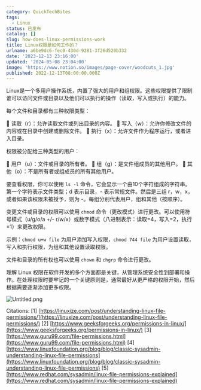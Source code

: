 ```yaml
---
category: QuickTechBites
tags:
  - Linux
status: 已发布
catalog: []
slug: how-does-linux-permissions-work
title: Linux权限是如何工作的？
urlname: a6be9dc6-fec0-430d-9281-3f26d520b332
date: '2023-12-13 23:16:00'
updated: '2024-05-08 23:04:00'
image: 'https://www.notion.so/images/page-cover/woodcuts_1.jpg'
published: 2022-12-13T08:00:00.000Z
---
```


Linux是一个多用户操作系统，内置了强大的用户和组权限。这些权限提供了限制谁可以访问文件或目录以及他们可以执行的操作（读取，写入或执行）的能力。


每个文件和目录都有三种权限类型：


🔸 读取（r）：允许读取文件或列出目录的内容。
🔸 写入（w）：允许你修改文件的内容或在目录中创建或删除文件。
🔸 执行（x）：允许文件作为程序运行，或者进入目录。


权限被分配给三种类型的用户：


🔸 用户（u）：文件或目录的所有者。
🔸 组（g）：是文件组成员的其他用户。
🔸 其他（o）：不是所有者或组成员的所有其他用户。


要查看权限，你可以使用 `ls -l` 命令，它会显示一个由10个字符组成的字符串。第一个字符表示文件类型；d 表示目录，- 表示常规文件。然后是三组 r，w，x，或者如果该权限未被授予，则为 -。每组分别代表用户，组和其他（按顺序）。


变更文件或目录的权限可以使用 `chmod` 命令（更改模式）进行更改。可以使用符号模式（u/g/o/a +/- r/w/x）或数字模式（八进制表示：读取=4，写入=2，执行=1）来更改权限。


示例：`chmod u+w file` 为用户添加写入权限，`chmod 744 file` 为用户设置读取，写入和执行权限，为组和其他设置读取权限。


文件和目录的所有权也可以使用 `chown` 和 `chgrp` 命令进行更改。


理解 Linux 权限在软件开发的多个方面都是关键，从管理系统安全性到部署和操作。在处理权限时要牢记的一个关键原则是，通常最好从更严格的权限开始，然后根据需要逐渐添加更多权限。


![Untitled.png](https://prod-files-secure.s3.us-west-2.amazonaws.com/5d24fe63-e567-4804-86f9-9fdc62e13082/332b89ee-9c33-4950-8a69-32c3d1ff2c69/Untitled.png?X-Amz-Algorithm=AWS4-HMAC-SHA256&X-Amz-Content-Sha256=UNSIGNED-PAYLOAD&X-Amz-Credential=ASIAZI2LB4664W66DKJB%2F20250210%2Fus-west-2%2Fs3%2Faws4_request&X-Amz-Date=20250210T213230Z&X-Amz-Expires=3600&X-Amz-Security-Token=IQoJb3JpZ2luX2VjEK3%2F%2F%2F%2F%2F%2F%2F%2F%2F%2FwEaCXVzLXdlc3QtMiJIMEYCIQCUixNAZ%2Fw7YH2J0Gq2lmQjtFOCsxVSMmBBxZYGl5S5egIhAN7NODtnp2hyungFwf9il5Gm%2FrJCpbJe720nBSxkB%2BtnKogECMb%2F%2F%2F%2F%2F%2F%2F%2F%2F%2FwEQABoMNjM3NDIzMTgzODA1IgxJ%2Fk%2Brx0Cus6%2FbVu8q3AOXQ0m8TWDS3Wk34qlAA4ueveN821aZROCl7R9URyGNXpfVgyZrDJn0x4oqR2imYJWZAB9%2BCpjm3YU5dTgPLxp9J62M2Js3PGoRdp1OAq9IvcDywwImnHiD1c2fvuW%2FWlWAK5vhJXRJhHQ2hEOHQnkQqLyMT6i03BJfSRIFcFfT8UXB7FmXCUrpUBm8HFRSdv9c1zkAmEffyDdnr%2FUtmTVhGIhedVsY87F2vycqcR90Sxv019xEJfHAjnl5Fl0JS77Kmq4O4kr2YqFtWdXU%2BfQqpeQLBIXAMyw6K07XH5NqKeaQoNW5HTMpeKqp37tN2a7wnijRrP1J4PHSTwthSfs7F8AYEox9GnARisMhtrATbfljbCalr0tGv%2Fs6nt45ymCmpMLhZHwjcMX7msJjvmfu8rbA%2B1r%2FEXRXSWP8YCC5H0pxprB9MoTbHn6FTK7qVgYqrtkIqNIL3eOszg44sjKZd%2BB%2Bn%2F8fuVaI58fpUPD%2BQjSm6vwTT9G%2BC6%2FAQ6uMATg%2BWvXO3aCbhrmZU9Z7DLprWeEMtrWf2uFQ8AKnmgPP5uS9DAp%2FCKyZ8n3ARurHP3WRezRgV6V2%2BS86rJg8TxYDzgXS%2F5fTDNdRS7VLXDS79usRJsow73HFZw9NEzDXy6m9BjqkAXBSzqgwH0w%2B0c%2BGAhqbMm6ClId5mWvxOMFwj%2FEqURlHIL%2FjSq171JXS8tJPvOasOgd6Bx0zbQRlGNHRfy7WpGFXc%2FbqP57TsHQpAia4R33m9FyOY8XMsMwJUJOo99HBFv3eI%2FM4dpGl4PAPYxM0Otp9%2FYikfwkeIIOlv2leJzv%2FCFKVwm3i4qgyWJS2vCOsiHKpFIswTA%2Bk%2BZAnqaRp6Ew6e3If&X-Amz-Signature=da6e01108faf8923d79c0717660af23f29ab0fb210f6ca0cb554b68e6d7907ad&X-Amz-SignedHeaders=host&x-id=GetObject)


Citations:
[1] [https://linuxize.com/post/understanding-linux-file-permissions/](https://linuxize.com/post/understanding-linux-file-permissions/)
[2] [https://www.geeksforgeeks.org/permissions-in-linux/](https://www.geeksforgeeks.org/permissions-in-linux/)
[3] [https://www.guru99.com/file-permissions.html](https://www.guru99.com/file-permissions.html)
[4] [https://www.linuxfoundation.org/blog/blog/classic-sysadmin-understanding-linux-file-permissions](https://www.linuxfoundation.org/blog/blog/classic-sysadmin-understanding-linux-file-permissions)
[5] [https://www.redhat.com/sysadmin/linux-file-permissions-explained](https://www.redhat.com/sysadmin/linux-file-permissions-explained)

